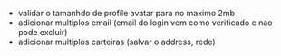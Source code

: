 - validar o tamanhdo de profile avatar para no maximo 2mb
- adicionar multiplos email (email do login vem como verificado e nao pode excluir)
- adicionar multiplos carteiras (salvar o address, rede)
